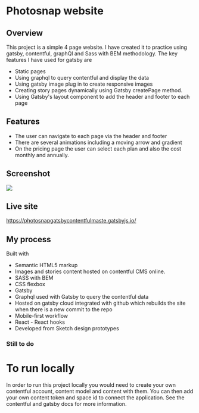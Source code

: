 # Photosnap website

## Overview

This project is a simple 4 page website. I have created it to practice using
gatsby, contentful, graphQl and Sass with BEM methodology. The key features I
have used for gatsby are

- Static pages
- Using graphql to query contentful and display the data
- Using gatsby image plug in to create responsive images
- Creating story pages dynamically using Gatsby createPage method.
- Using Gatsby's layout component to add the header and footer to each page

## Features

- The user can navigate to each page via the header and footer
- There are several animations including a moving arrow and gradient
- On the pricing page the user can select each plan and also the cost monthly
  and annually.

## Screenshot

![](/src/images/screenshot.png)

## Live site

https://photosnapgatsbycontentfulmaste.gatsbyjs.io/

## My process

Built with

- Semantic HTML5 markup
- Images and stories content hosted on contentful CMS online.
- SASS with BEM
- CSS flexbox
- Gatsby
- Graphql used with Gatsby to query the contentful data
- Hosted on gatsby cloud integrated with github which rebuilds the site when
  there is a new commit to the repo
- Mobile-first workflow
- React - React hooks
- Developed from Sketch design prototypes

### Still to do

# To run locally

In order to run this project locally you would need to create your own
contentful account, content model and content with them. You can then add your
own content token and space id to connect the application. See the contentful
and gatsby docs for more information. 
